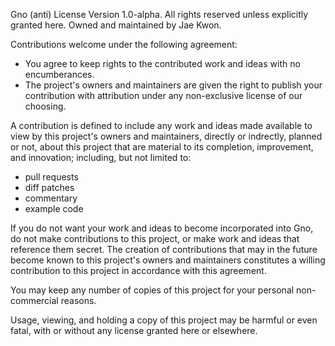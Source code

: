 Gno (anti) License Version 1.0-alpha.
All rights reserved unless explicitly granted here.
Owned and maintained by Jae Kwon.

Contributions welcome under the following agreement:

 * You agree to keep rights to the contributed work and ideas with no encumberances.
 * The project's owners and maintainers are given the right to publish your
   contribution with attribution under any non-exclusive license of our choosing.

A contribution is defined to include any work and ideas made available to view
by this project's owners and maintainers, directly or indrectly, planned or
not, about this project that are material to its completion, improvement, and
innovation; including, but not limited to:

 * pull requests
 * diff patches
 * commentary
 * example code

If you do not want your work and ideas to become incorporated into Gno, do not
make contributions to this project, or make work and ideas that reference them
secret. The creation of contributions that may in the future become known to
this project's owners and maintainers constitutes a willing contribution to
this project in accordance with this agreement.

You may keep any number of copies of this project for your personal
non-commercial reasons.

Usage, viewing, and holding a copy of this project may be harmful or even
fatal, with or without any license granted here or elsewhere.
